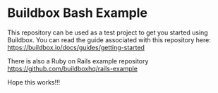 # Buildbox Bash Example

This repository can be used as a test project to get you started using Buildbox. You can read the guide associated with this repository here: https://buildbox.io/docs/guides/getting-started

There is also a Ruby on Rails example repository https://github.com/buildboxhq/rails-example

Hope this works!!!